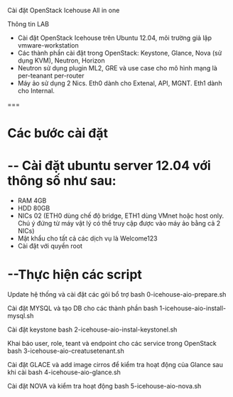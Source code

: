 Cài đặt OpenStack Icehouse All in one

Thông tin LAB
- Cài đặt OpenStack Icehouse trên Ubuntu 12.04, môi trường giả lập vmware-workstation
- Các thành phần cài đặt trong OpenStack: Keystone, Glance, Nova (sử dụng KVM), Neutron, Horizon
- Neutron sử dụng plugin ML2, GRE và use case cho mô hình mạng là per-teanant per-router
- Máy ảo sử dụng 2 Nics. Eth0 dành cho Extenal, API, MGNT. Eth1 dành cho Internal.

===

Các bước cài đặt
====
-- Cài đặt ubuntu server 12.04 với thông số như sau:
=
- RAM 4GB
- HDD 80GB
- NICs 02 (ETH0 dùng chế độ bridge, ETH1 dùng VMnet hoặc host only. Chú ý đứng từ máy vật lý có thể truy cập được vào máy ảo bằng cả 2 NICs)
- Mật khẩu cho tất cả các dịch vụ là Welcome123
- Cài đặt với quyền root 

--Thực hiện các script
=

Update hệ thống và cài đặt các gói bổ trợ 
  bash 0-icehouse-aio-prepare.sh

Cài đặt MYSQL và tạo DB cho các thành phần
  bash 1-icehouse-aio-install-mysql.sh

Cài đặt keystone 
  bash 2-icehouse-aio-instal-keystonel.sh

Khai báo user, role, teant và endpoint cho các service trong OpenStack
  bash 3-icehouse-aio-creatusetenant.sh

Cài đặt GLACE và add image cirros để kiểm tra hoạt động của Glance sau khi cài
  bash 4-icehouse-aio-glance.sh

Cài đặt NOVA và kiểm tra hoạt động
  bash 5-icehouse-aio-nova.sh
